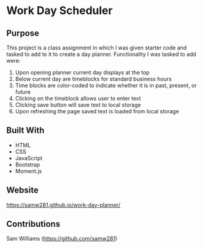 # Work Day Scheduler 

## Purpose
This project is a class assignment in which I was given starter code and tasked to add to it to create a day planner. Functionality I was tasked to add were:
1. Upon opening planner current day displays at the top
2. Below current day are timeblocks for standard business hours
3. Time blocks are color-coded to indicate whether it is in past, present, or future
4. Clicking on the timeblock allows user to enter text
5. Clicking save button will save text to local storage
6. Upon refreshing the page saved text is loaded from local storage


## Built With

* HTML
* CSS
* JavaScript
* Bootstrap
* Moment.js

## Website

https://samw281.github.io/work-day-planner/

## Contributions

Sam Williams (https://github.com/samw281)